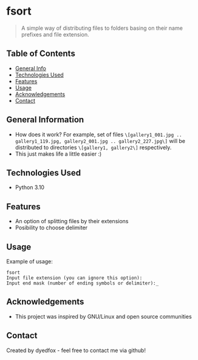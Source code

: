 # fsort
> A simple way of distributing files to folders basing on their name prefixes and file extension.

## Table of Contents
* [General Info](#general-information)
* [Technologies Used](#technologies-used)
* [Features](#features)
* [Usage](#usage)
* [Acknowledgements](#acknowledgements)
* [Contact](#contact)
<!-- * [License](#license) -->


## General Information
- How does it work? For example, set of files `\[gallery1_001.jpg .. gallery1_119.jpg, gallery2_001.jpg .. gallery2_227.jpg\]` 
will be distributed to directories `\[gallery1, gallery2\]` respectively.
- This just makes life a little easier :)

<!-- You don't have to answer all the questions - just the ones relevant to your project. -->

## Technologies Used
- Python 3.10

## Features
- An option of splitting files by their extensions
- Posibility to choose delimiter

## Usage
Example of usage:

`fsort`\
`Input file extension (you can ignore this option):`\
`Input end mask (number of ending symbols or delimiter):_`


## Acknowledgements
- This project was inspired by GNU/Linux and open source communities

## Contact
Created by dyedfox - feel free to contact me via github!


<!-- Optional -->
<!-- ## License -->
<!-- This project is open source and available under the [... License](). -->

<!-- You don't have to include all sections - just the one's relevant to your project -->

